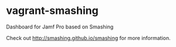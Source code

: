 # vagrant-smashing
Dashboard for Jamf Pro based on Smashing

Check out http://smashing.github.io/smashing for more information.
